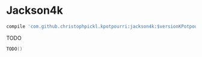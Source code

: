 # Jackson4k

```groovy
compile 'com.github.christophpickl.kpotpourri:jackson4k:$versionKPotpourri'
```

TODO

```kotlin
TODO()
```
